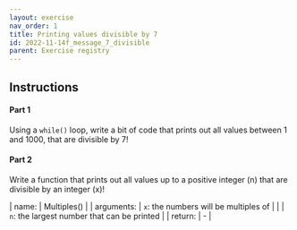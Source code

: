 ```yaml
---
layout: exercise 
nav_order: 1
title: Printing values divisible by 7
id: 2022-11-14f_message_7_divisible
parent: Exercise registry
---
```


## Instructions

#### Part 1

Using a `while()` loop, write a bit of code that prints out all values between 1 and 1000, that are divisible by 7!

#### Part 2

Write a function that prints out all values up to a positive integer (n) that are divisible by an integer (x)!

| name:      | Multiples()                                 |
| arguments: | `x`: the numbers will be multiples of       |
|            | `n`: the largest number that can be printed |
| return:    | -                                           |
